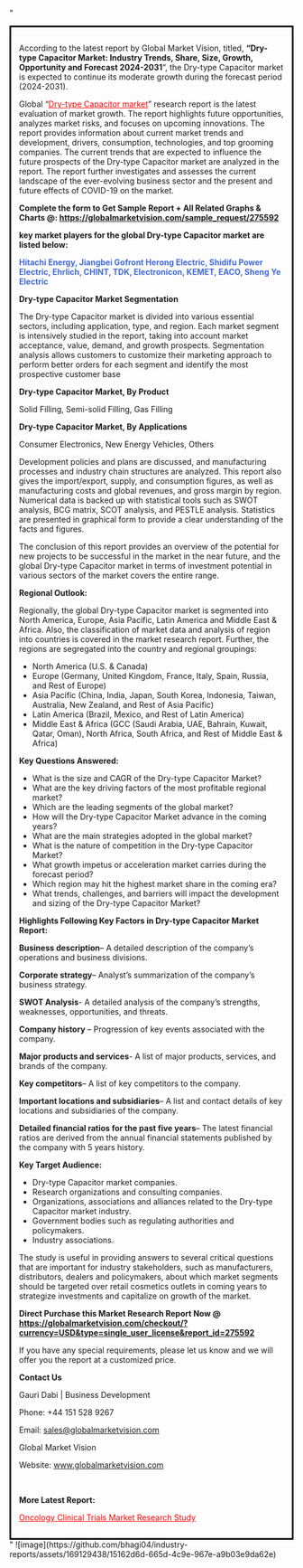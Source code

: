 "<div style='border: 3px solid black; padding: 1em;'>

According to the latest report by Global Market Vision, titled, <strong>“Dry-type Capacitor Market: Industry Trends, Share, Size, Growth, Opportunity and Forecast 2024-2031</strong>“, the Dry-type Capacitor market is expected to continue its moderate growth during the forecast period (2024-2031).

Global “<a style='color: #ff0000;' href='https://globalmarketvision.com/reports/global-dry-type-capacitor-market/275592'>Dry-type Capacitor market</a>” research report is the latest evaluation of market growth. The report highlights future opportunities, analyzes market risks, and focuses on upcoming innovations. The report provides information about current market trends and development, drivers, consumption, technologies, and top grooming companies. The current trends that are expected to influence the future prospects of the Dry-type Capacitor market are analyzed in the report. The report further investigates and assesses the current landscape of the ever-evolving business sector and the present and future effects of COVID-19 on the market.

<strong>Complete the form to Get Sample Report + All Related Graphs &amp; Charts @: <a style='color: #ff0000;' href='https://globalmarketvision.com/sample_request/275592?utm_source=linkedinPulse&utm_medium=SN&utm_campaign=SN'><strong>https://globalmarketvision.com/sample_request/275592</strong></a></strong>

<strong>key market players for the global Dry-type Capacitor market are listed below:</strong>

<strong style='color: #4169e1;'>Hitachi Energy, Jiangbei Gofront Herong Electric, Shidifu Power Electric, Ehrlich, CHINT, TDK, Electronicon, KEMET, EACO, Sheng Ye Electric</strong>

<strong>Dry-type Capacitor Market Segmentation</strong>

The Dry-type Capacitor market is divided into various essential sectors, including application, type, and region. Each market segment is intensively studied in the report, taking into account market acceptance, value, demand, and growth prospects. Segmentation analysis allows customers to customize their marketing approach to perform better orders for each segment and identify the most prospective customer base

<strong>Dry-type Capacitor Market, By Product</strong>

Solid Filling, Semi-solid Filling, Gas Filling

<strong>Dry-type Capacitor Market, By Applications</strong>

Consumer Electronics, New Energy Vehicles, Others

Development policies and plans are discussed, and manufacturing processes and industry chain structures are analyzed. This report also gives the import/export, supply, and consumption figures, as well as manufacturing costs and global revenues, and gross margin by region. Numerical data is backed up with statistical tools such as SWOT analysis, BCG matrix, SCOT analysis, and PESTLE analysis. Statistics are presented in graphical form to provide a clear understanding of the facts and figures.

The conclusion of this report provides an overview of the potential for new projects to be successful in the market in the near future, and the global Dry-type Capacitor market in terms of investment potential in various sectors of the market covers the entire range.

<strong>Regional Outlook:</strong>

Regionally, the global Dry-type Capacitor market is segmented into North America, Europe, Asia Pacific, Latin America and Middle East &amp; Africa. Also, the classification of market data and analysis of region into countries is covered in the market research report. Further, the regions are segregated into the country and regional groupings:
<ul>
  <li>North America (U.S. &amp; Canada)</li>
  <li>Europe (Germany, United Kingdom, France, Italy, Spain, Russia, and Rest of Europe)</li>
  <li>Asia Pacific (China, India, Japan, South Korea, Indonesia, Taiwan, Australia, New Zealand, and Rest of Asia Pacific)</li>
  <li>Latin America (Brazil, Mexico, and Rest of Latin America)</li>
  <li>Middle East &amp; Africa (GCC (Saudi Arabia, UAE, Bahrain, Kuwait, Qatar, Oman), North Africa, South Africa, and Rest of Middle East &amp; Africa)</li>
</ul>
<strong>Key Questions Answered:</strong>
<ul>
  <li>What is the size and CAGR of the Dry-type Capacitor Market?</li>
  <li>What are the key driving factors of the most profitable regional market?</li>
  <li>Which are the leading segments of the global market?</li>
  <li>How will the Dry-type Capacitor Market advance in the coming years?</li>
  <li>What are the main strategies adopted in the global market?</li>
  <li>What is the nature of competition in the Dry-type Capacitor Market?</li>
  <li>What growth impetus or acceleration market carries during the forecast period?</li>
  <li>Which region may hit the highest market share in the coming era?</li>
  <li>What trends, challenges, and barriers will impact the development and sizing of the Dry-type Capacitor Market?</li>
</ul>
<strong>Highlights Following Key Factors in Dry-type Capacitor Market Report:</strong>

<strong>Business description</strong>– A detailed description of the company’s operations and business divisions.

<strong>Corporate strategy</strong>– Analyst’s summarization of the company’s business strategy.

<strong>SWOT Analysis</strong>- A detailed analysis of the company’s strengths, weaknesses, opportunities, and threats.

<strong>Company history</strong> – Progression of key events associated with the company.

<strong>Major products and services</strong>- A list of major products, services, and brands of the company.

<strong>Key competitors</strong>– A list of key competitors to the company.

<strong>Important locations and subsidiaries</strong>– A list and contact details of key locations and subsidiaries of the company.

<strong>Detailed financial ratios for the past five years</strong>– The latest financial ratios are derived from the annual financial statements published by the company with 5 years history.

<strong>Key Target Audience:</strong>
<ul>
  <li>Dry-type Capacitor market companies.</li>
  <li>Research organizations and consulting companies.</li>
  <li>Organizations, associations and alliances related to the Dry-type Capacitor market industry.</li>
  <li>Government bodies such as regulating authorities and policymakers.</li>
  <li>Industry associations.</li>
</ul>
The study is useful in providing answers to several critical questions that are important for industry stakeholders, such as manufacturers, distributors, dealers and policymakers, about which market segments should be targeted over retail cosmetics outlets in coming years to strategize investments and capitalize on growth of the market.

<strong>Direct Purchase this Market Research Report Now @ </strong><strong><a style='color: #ff0000;' href='https://globalmarketvision.com/checkout/?currency=USD&type=single_user_license&report_id=275592?utm_source=linkedinPulse&utm_medium=SN&utm_campaign=SN'><strong>https://globalmarketvision.com/checkout/?currency=USD&type=single_user_license&report_id=275592</strong></a></strong>

If you have any special requirements, please let us know and we will offer you the report at a customized price.
<p id='ember58' class='ember-view reader-content-blocks__paragraph'><strong>Contact Us</strong></p>
<p id='ember59' class='ember-view reader-content-blocks__paragraph'>Gauri Dabi | Business Development</p>
<p id='ember60' class='ember-view reader-content-blocks__paragraph'>Phone: +44 151 528 9267</p>
Email: <a href='mailto:sales@globalmarketvision.com'>sales@globalmarketvision.com</a>

Global Market Vision

Website: <a href='http://www.globalmarketvision.com'>www.globalmarketvision.com</a>

&nbsp;

<strong>More Latest Report:</strong>

<a style='color: #ff0000;' href='https://medium.com/@apurvashinde1994/oncology-clinical-trials-market-research-study-1f543283b248'>Oncology Clinical Trials Market Research Study</a>

</div>"
![image](https://github.com/bhagi04/industry-reports/assets/169129438/15162d6d-665d-4c9e-967e-a9b03e9da62e)
